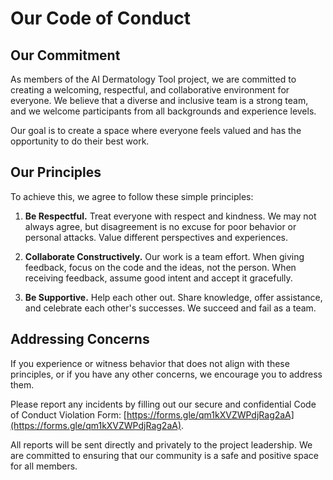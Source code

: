 # Our Code of Conduct

## Our Commitment

As members of the AI Dermatology Tool project, we are committed to creating a welcoming, respectful, and collaborative environment for everyone. We believe that a diverse and inclusive team is a strong team, and we welcome participants from all backgrounds and experience levels.

Our goal is to create a space where everyone feels valued and has the opportunity to do their best work.

## Our Principles

To achieve this, we agree to follow these simple principles:

1.  **Be Respectful.**
    Treat everyone with respect and kindness. We may not always agree, but disagreement is no excuse for poor behavior or personal attacks. Value different perspectives and experiences.

2.  **Collaborate Constructively.**
    Our work is a team effort. When giving feedback, focus on the code and the ideas, not the person. When receiving feedback, assume good intent and accept it gracefully.

3.  **Be Supportive.**
    Help each other out. Share knowledge, offer assistance, and celebrate each other's successes. We succeed and fail as a team.

## Addressing Concerns

If you experience or witness behavior that does not align with these principles, or if you have any other concerns, we encourage you to address them.

Please report any incidents by filling out our secure and confidential Code of Conduct Violation Form:  [https://forms.gle/qm1kXVZWPdjRag2aA](https://forms.gle/qm1kXVZWPdjRag2aA).

All reports will be sent directly and privately to the project leadership. We are committed to ensuring that our community is a safe and positive space for all members.
